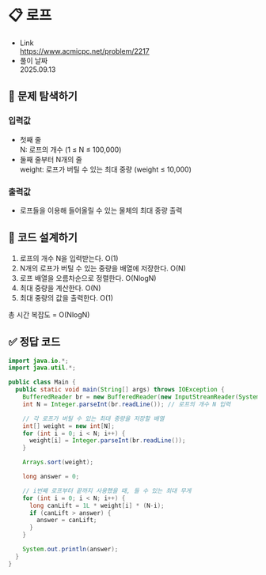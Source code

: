 # 📋 로프
- Link<br>
https://www.acmicpc.net/problem/2217
- 풀이 날짜<br>
2025.09.13

## 🔎 문제 탐색하기

### 입력값
- 첫째 줄<br>
N: 로프의 개수 (1 ≤ N ≤ 100,000)
- 둘째 줄부터 N개의 줄<br>
weight: 로프가 버틸 수 있는 최대 중량 (weight ≤ 10,000)

### 출력값
- 로프들을 이용해 들어올릴 수 있는 물체의 최대 중량 출력

## 📝 코드 설계하기
1. 로프의 개수 N을 입력받는다. O(1)
2. N개의 로프가 버틸 수 있는 중량을 배열에 저장한다. O(N)
3. 로프 배열을 오름차순으로 정렬한다. O(NlogN)
4. 최대 중량을 계산한다. O(N)
5. 최대 중량의 값을 출력한다. O(1)

총 시간 복잡도 = O(NlogN)

## ✅ 정답 코드
```java
import java.io.*;
import java.util.*;

public class Main {
  public static void main(String[] args) throws IOException {
    BufferedReader br = new BufferedReader(new InputStreamReader(System.in));
    int N = Integer.parseInt(br.readLine()); // 로프의 개수 N 입력

    // 각 로프가 버틸 수 있는 최대 중량을 저장할 배열
    int[] weight = new int[N];
    for (int i = 0; i < N; i++) {
      weight[i] = Integer.parseInt(br.readLine());
    }

    Arrays.sort(weight);

    long answer = 0;

    // i번째 로프부터 끝까지 사용했을 때, 들 수 있는 최대 무게
    for (int i = 0; i < N; i++) {
      long canLift = 1L * weight[i] * (N-i);
      if (canLift > answer) {
        answer = canLift;
      }
    }

    System.out.println(answer);
  }
}
```